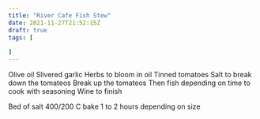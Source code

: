 ```yaml
---
title: "River Cafe Fish Stew"
date: 2021-11-27T21:52:15Z
draft: true
tags: [
    
]
---
```


Olive oil
Slivered garlic
Herbs to bloom in oil
Tinned tomatoes
Salt to break down the tomateos
Break up the tomateos
Then fish depending on time to cook with seasoning
Wine to finish



Bed of salt
400/200 C bake
1 to 2 hours depending on size





